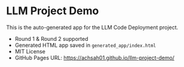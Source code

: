 # LLM Project Demo

This is the auto-generated app for the LLM Code Deployment project.

- Round 1 & Round 2 supported
- Generated HTML app saved in `generated_app/index.html`
- MIT License
- GitHub Pages URL: https://achsah01.github.io/llm-project-demo/

